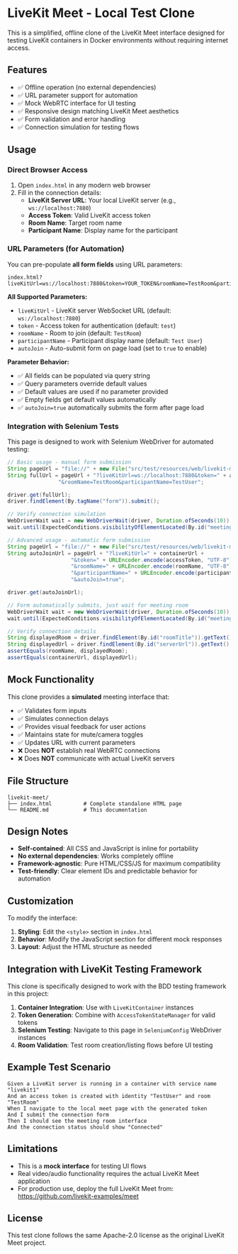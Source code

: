 # LiveKit Meet - Local Test Clone

This is a simplified, offline clone of the LiveKit Meet interface designed for testing LiveKit containers in Docker environments without requiring internet access.

## Features

- ✅ Offline operation (no external dependencies)
- ✅ URL parameter support for automation
- ✅ Mock WebRTC interface for UI testing
- ✅ Responsive design matching LiveKit Meet aesthetics
- ✅ Form validation and error handling
- ✅ Connection simulation for testing flows

## Usage

### Direct Browser Access

1. Open `index.html` in any modern web browser
2. Fill in the connection details:
   - **LiveKit Server URL**: Your local LiveKit server (e.g., `ws://localhost:7880`)
   - **Access Token**: Valid LiveKit access token
   - **Room Name**: Target room name
   - **Participant Name**: Display name for the participant

### URL Parameters (for Automation)

You can pre-populate **all form fields** using URL parameters:

```
index.html?liveKitUrl=ws://localhost:7880&token=YOUR_TOKEN&roomName=TestRoom&participantName=TestUser&autoJoin=true
```

**All Supported Parameters:**
- `liveKitUrl` - LiveKit server WebSocket URL (default: `ws://localhost:7880`)
- `token` - Access token for authentication (default: `test`)
- `roomName` - Room to join (default: `TestRoom`)
- `participantName` - Participant display name (default: `Test User`)
- `autoJoin` - Auto-submit form on page load (set to `true` to enable)

**Parameter Behavior:**
- ✅ All fields can be populated via query string
- ✅ Query parameters override default values
- ✅ Default values are used if no parameter provided
- ✅ Empty fields get default values automatically
- ✅ `autoJoin=true` automatically submits the form after page load

### Integration with Selenium Tests

This page is designed to work with Selenium WebDriver for automated testing:

```java
// Basic usage - manual form submission
String pageUrl = "file://" + new File("src/test/resources/web/livekit-meet/index.html").getAbsolutePath();
String fullUrl = pageUrl + "?liveKitUrl=ws://localhost:7880&token=" + accessToken + 
                "&roomName=TestRoom&participantName=TestUser";

driver.get(fullUrl);
driver.findElement(By.tagName("form")).submit();

// Verify connection simulation
WebDriverWait wait = new WebDriverWait(driver, Duration.ofSeconds(10));
wait.until(ExpectedConditions.visibilityOfElementLocated(By.id("meetingRoom")));
```

```java
// Advanced usage - automatic form submission
String pageUrl = "file://" + new File("src/test/resources/web/livekit-meet/index.html").getAbsolutePath();
String autoJoinUrl = pageUrl + "?liveKitUrl=" + containerUrl + 
                    "&token=" + URLEncoder.encode(accessToken, "UTF-8") + 
                    "&roomName=" + URLEncoder.encode(roomName, "UTF-8") + 
                    "&participantName=" + URLEncoder.encode(participantName, "UTF-8") + 
                    "&autoJoin=true";

driver.get(autoJoinUrl);

// Form automatically submits, just wait for meeting room
WebDriverWait wait = new WebDriverWait(driver, Duration.ofSeconds(10));
wait.until(ExpectedConditions.visibilityOfElementLocated(By.id("meetingRoom")));

// Verify connection details
String displayedRoom = driver.findElement(By.id("roomTitle")).getText();
String displayedUrl = driver.findElement(By.id("serverUrl")).getText();
assertEquals(roomName, displayedRoom);
assertEquals(containerUrl, displayedUrl);
```

## Mock Functionality

This clone provides a **simulated** meeting interface that:

- ✅ Validates form inputs
- ✅ Simulates connection delays
- ✅ Provides visual feedback for user actions
- ✅ Maintains state for mute/camera toggles
- ✅ Updates URL with current parameters
- ❌ Does **NOT** establish real WebRTC connections
- ❌ Does **NOT** communicate with actual LiveKit servers

## File Structure

```
livekit-meet/
├── index.html          # Complete standalone HTML page
└── README.md           # This documentation
```

## Design Notes

- **Self-contained**: All CSS and JavaScript is inline for portability
- **No external dependencies**: Works completely offline
- **Framework-agnostic**: Pure HTML/CSS/JS for maximum compatibility
- **Test-friendly**: Clear element IDs and predictable behavior for automation

## Customization

To modify the interface:

1. **Styling**: Edit the `<style>` section in `index.html`
2. **Behavior**: Modify the JavaScript section for different mock responses
3. **Layout**: Adjust the HTML structure as needed

## Integration with LiveKit Testing Framework

This clone is specifically designed to work with the BDD testing framework in this project:

1. **Container Integration**: Use with `LiveKitContainer` instances
2. **Token Generation**: Combine with `AccessTokenStateManager` for valid tokens
3. **Selenium Testing**: Navigate to this page in `SeleniumConfig` WebDriver instances
4. **Room Validation**: Test room creation/listing flows before UI testing

## Example Test Scenario

```gherkin
Given a LiveKit server is running in a container with service name "livekit1"
And an access token is created with identity "TestUser" and room "TestRoom"
When I navigate to the local meet page with the generated token
And I submit the connection form
Then I should see the meeting room interface
And the connection status should show "Connected"
```

## Limitations

- This is a **mock interface** for testing UI flows
- Real video/audio functionality requires the actual LiveKit Meet application
- For production use, deploy the full LiveKit Meet from: https://github.com/livekit-examples/meet

## License

This test clone follows the same Apache-2.0 license as the original LiveKit Meet project.